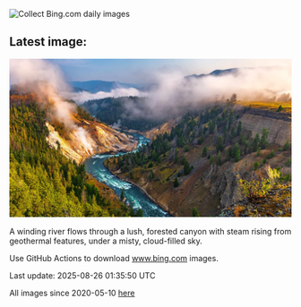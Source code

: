 ![Collect Bing.com daily images](https://github.com/counter2015/bing-daily-images/workflows/Collect%20Bing.com%20daily%20images/badge.svg)
## Latest image:
![](images/YellowstoneRiver.jpg)

A winding river flows through a lush, forested canyon with steam rising from geothermal features, under a misty, cloud-filled sky.

Use GitHub Actions to download www.bing.com images.

Last update: 2025-08-26 01:35:50 UTC

All images since 2020-05-10 [here](https://github.com/counter2015/bing-daily-images/tree/master/images)

